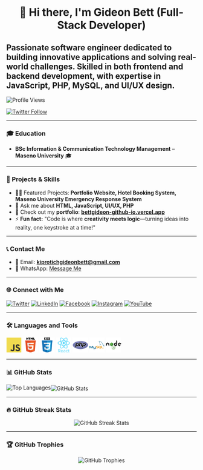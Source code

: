 <h1 align="center">👋 Hi there, I'm Gideon Bett (Full-Stack Developer)</h1>

<h2 align="left">
  Passionate software engineer dedicated to building innovative applications and solving real-world challenges.  
  Skilled in both frontend and backend development, with expertise in JavaScript, PHP, MySQL, and UI/UX design.
</h2>

<p align="left">
  <img src="https://komarev.com/ghpvc/?username=bettgideon&label=Profile%20views&color=0e75b6&style=flat" alt="Profile Views" />
</p>

<p align="left">
  <a href="https://twitter.com/gidcomtechs90" target="_blank">
    <img src="https://img.shields.io/twitter/follow/gidcomtechs90?logo=twitter&style=for-the-badge" alt="Twitter Follow" />
  </a>
</p>

---

### 🎓 Education
- **BSc Information & Communication Technology Management** – **Maseno University** 🎓  

---

### 🚀 Projects & Skills
- 👨‍💻 Featured Projects: **Portfolio Website, Hotel Booking System, Maseno University Emergency Response System**
- 💬 Ask me about **HTML, JavaScript, UI/UX, PHP**
- 📄 Check out my **portfolio**: **[bettgideon-github-io.vercel.app](https://bettgideon-github-io.vercel.app/)**
- ⚡ **Fun fact:** "Code is where **creativity meets logic**—turning ideas into reality, one keystroke at a time!"

---

### 📞 Contact Me
- 📧 Email: **kiprotichgideonbett@gmail.com**
- 📱 WhatsApp: [Message Me](https://wa.me/254790729721?text=WhatsApp%20me)

---

### 🌐 Connect with Me
<p align="left">
  <a href="https://twitter.com/gidcomtechs90" target="_blank"><img align="center" src="https://raw.githubusercontent.com/rahuldkjain/github-profile-readme-generator/master/src/images/icons/Social/twitter.svg" alt="Twitter" height="30" width="40" /></a>
  <a href="https://www.linkedin.com/in/kiprotich-gideon-bett-b63478242/" target="_blank"><img align="center" src="https://raw.githubusercontent.com/rahuldkjain/github-profile-readme-generator/master/src/images/icons/Social/linked-in-alt.svg" alt="LinkedIn" height="30" width="40" /></a>
  <a href="https://www.facebook.com/gideon.bett.7967747" target="_blank"><img align="center" src="https://raw.githubusercontent.com/rahuldkjain/github-profile-readme-generator/master/src/images/icons/Social/facebook.svg" alt="Facebook" height="30" width="40" /></a>
  <a href="https://www.instagram.com/gidcomtechnologies/" target="_blank"><img align="center" src="https://raw.githubusercontent.com/rahuldkjain/github-profile-readme-generator/master/src/images/icons/Social/instagram.svg" alt="Instagram" height="30" width="40" /></a>
  <a href="https://www.youtube.com/@G-ManTV" target="_blank"><img align="center" src="https://raw.githubusercontent.com/rahuldkjain/github-profile-readme-generator/master/src/images/icons/Social/youtube.svg" alt="YouTube" height="30" width="40" /></a>
</p>

---

### 🛠️ Languages and Tools
<p align="left">
  <img src="https://raw.githubusercontent.com/devicons/devicon/master/icons/javascript/javascript-original.svg" alt="JavaScript" width="40" height="40"/> 
  <img src="https://raw.githubusercontent.com/devicons/devicon/master/icons/html5/html5-original-wordmark.svg" alt="HTML" width="40" height="40"/> 
  <img src="https://raw.githubusercontent.com/devicons/devicon/master/icons/css3/css3-original-wordmark.svg" alt="CSS" width="40" height="40"/> 
  <img src="https://raw.githubusercontent.com/devicons/devicon/master/icons/react/react-original-wordmark.svg" alt="React" width="40" height="40"/> 
  <img src="https://raw.githubusercontent.com/devicons/devicon/master/icons/php/php-original.svg" alt="PHP" width="40" height="40"/> 
  <img src="https://raw.githubusercontent.com/devicons/devicon/master/icons/mysql/mysql-original-wordmark.svg" alt="MySQL" width="40" height="40"/> 
  <img src="https://raw.githubusercontent.com/devicons/devicon/master/icons/nodejs/nodejs-original-wordmark.svg" alt="Node.js" width="40" height="40"/> 
</p>

---

### 📊 GitHub Stats
<p>
  <img align="left" src="https://github-readme-stats.vercel.app/api/top-langs?username=bettgideon&show_icons=true&locale=en&layout=compact&theme=blueberry" alt="Top Languages" />
</p>

<p>
  <img align="center" src="https://github-readme-stats.vercel.app/api?username=bettgideon&show_icons=true&locale=en&theme=blueberry" alt="GitHub Stats" />
</p>

---

### 🔥 GitHub Streak Stats
<p align="center">
  <img src="https://github-readme-streak-stats.herokuapp.com?user=Bettgideon&theme=blueberry&date_format=j%20M%5B%20Y%5D" alt="GitHub Streak Stats"/>
</p>

---

### 🏆 GitHub Trophies
<p align="center">
  <img src="https://github-profile-trophy.vercel.app/?username=Bettgideon&theme=blueberry" alt="GitHub Trophies"/>
</p>
